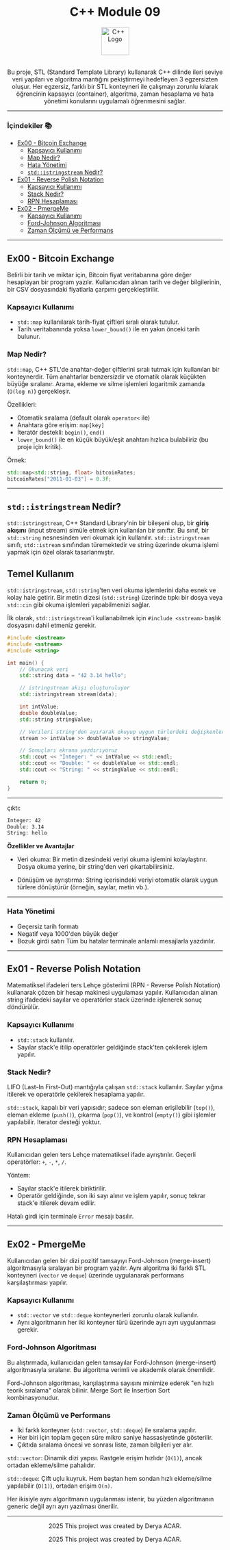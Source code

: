 <div align="center">
  <h1>C++ Module 09</h1> <img src="https://cdn-icons-png.flaticon.com/512/6132/6132222.png" alt="C++ Logo" width="65"></br></br>
</div>

<p align="center">
  Bu proje, STL (Standard Template Library) kullanarak C++ dilinde ileri seviye veri yapıları ve algoritma mantığını pekiştirmeyi hedefleyen 3 egzersizten oluşur. Her egzersiz, farklı bir STL konteyneri ile çalışmayı zorunlu kılarak öğrencinin kapsayıcı (container), algoritma, zaman hesaplama ve hata yönetimi konularını uygulamalı öğrenmesini sağlar.
</p>

---

### İçindekiler 📚
  - [Ex00 - Bitcoin Exchange](#ex00)
    - [Kapsayıcı Kullanımı](#kapsayici-kullanimi)
    - [Map Nedir?](#map-nedir)
    - [Hata Yönetimi](#hata-yonetimi)
    - [`std::istringstream` Nedir?](std::istringstream-nedir)
  - [Ex01 - Reverse Polish Notation](#ex02)
    - [Kapsayıcı Kullanımı](#ex01-kapsayici-kullanimi)
    - [Stack Nedir?](#stack-nedir)
    - [RPN Hesaplaması](#rpn-hesaplamasi)
  - [Ex02 - PmergeMe](#ex02)
    - [Kapsayıcı Kullanımı](#ex02-kapsayici-kullanimi)
    - [Ford-Johnson Algoritması](#ford-johnson-algoritmasi)
    - [Zaman Ölçümü ve Performans](#zaman-olcumu-ve-performans)

---

## <a name="ex00"></a>Ex00 - Bitcoin Exchange
Belirli bir tarih ve miktar için, Bitcoin fiyat veritabanına göre değer hesaplayan bir program yazılır. Kullanıcıdan alınan tarih ve değer bilgilerinin, bir CSV dosyasındaki fiyatlarla çarpımı gerçekleştirilir.

### <a name="kapsayici-kullanimi"></a>Kapsayıcı Kullanımı
- `std::map` kullanılarak tarih-fiyat çiftleri sıralı olarak tutulur.
- Tarih veritabanında yoksa `lower_bound()` ile en yakın önceki tarih bulunur.

### <a name="map-nedir"></a>Map Nedir?
`std::map`, C++ STL'de anahtar-değer çiftlerini sıralı tutmak için kullanılan bir konteynerdir. 
Tüm anahtarlar benzersizdir ve otomatik olarak küçükten büyüğe sıralanır. Arama, ekleme ve silme işlemleri logaritmik zamanda (`O(log n)`) gerçekleşir.

Özellikleri:
- Otomatik sıralama (default olarak `operator<` ile)
- Anahtara göre erişim: `map[key]`
- İteratör destekli: `begin()`, `end()`
- `lower_bound()` ile en küçük büyük/eşit anahtarı hızlıca bulabiliriz (bu proje için kritik).

Örnek:
```cpp
std::map<std::string, float> bitcoinRates;
bitcoinRates["2011-01-03"] = 0.3f;
```

---

## <a name="std::istringstream-nedir"></a> `std::istringstream` Nedir?

`std::istringstream`, C++ Standard Library'nin bir bileşeni olup, bir **giriş akışını** (input stream) simüle etmek için kullanılan bir sınıftır. Bu sınıf, bir `std::string` nesnesinden veri okumak için kullanılır. `std::istringstream` sınıfı, `std::istream` sınıfından türemektedir ve string üzerinde okuma işlemi yapmak için özel olarak tasarlanmıştır.

## Temel Kullanım

`std::istringstream`, `std::string`'ten veri okuma işlemlerini daha esnek ve kolay hale getirir. Bir metin dizesi (`std::string`) üzerinde tıpkı bir dosya veya `std::cin` gibi okuma işlemleri yapabilmenizi sağlar.

İlk olarak, `std::istringstream`'i kullanabilmek için `#include <sstream>` başlık dosyasını dahil etmeniz gerekir.

```cpp
#include <iostream>
#include <sstream>
#include <string>

int main() {
    // Okunacak veri
    std::string data = "42 3.14 hello";

    // istringstream akışı oluşturuluyor
    std::istringstream stream(data);

    int intValue;
    double doubleValue;
    std::string stringValue;

    // Verileri string'den ayırarak okuyup uygun türlerdeki değişkenlere atıyoruz
    stream >> intValue >> doubleValue >> stringValue;

    // Sonuçları ekrana yazdırıyoruz
    std::cout << "Integer: " << intValue << std::endl;
    std::cout << "Double: " << doubleValue << std::endl;
    std::cout << "String: " << stringValue << std::endl;

    return 0;
}
```

---

çıktı:

```bash
Integer: 42
Double: 3.14
String: hello
```

**Özellikler ve Avantajlar**

- Veri okuma: Bir metin dizesindeki veriyi okuma işlemini kolaylaştırır. Dosya okuma yerine, bir string'den veri çıkartabilirsiniz.

- Dönüşüm ve ayrıştırma: String içerisindeki veriyi otomatik olarak uygun türlere dönüştürür (örneğin, sayılar, metin vb.).

---

### <a name="hata-yonetimi"></a>Hata Yönetimi
- Geçersiz tarih formatı
- Negatif veya 1000'den büyük değer
- Bozuk girdi satırı
Tüm bu hatalar terminale anlamlı mesajlarla yazdırılır.

---

## <a name="ex01"></a>Ex01 - Reverse Polish Notation

Matematiksel ifadeleri ters Lehçe gösterimi (RPN - Reverse Polish Notation) kullanarak çözen bir hesap makinesi uygulaması yapılır. Kullanıcıdan alınan string ifadedeki sayılar ve operatörler stack üzerinde işlenerek sonuç döndürülür.

### <a name="ex01-kapsayici-kullanimi"></a>Kapsayıcı Kullanımı
- `std::stack` kullanılır.
- Sayılar stack'e itilip operatörler geldiğinde stack'ten çekilerek işlem yapılır.

### <a name="stack-nedir"></a>Stack Nedir?
LIFO (Last-In First-Out) mantığıyla çalışan `std::stack` kullanılır. Sayılar yığına itilerek ve operatörle çekilerek hesaplama yapılır.

`std::stack`, kapalı bir veri yapısıdır; sadece son eleman erişilebilir (`top()`), eleman ekleme (`push()`), çıkarma (`pop()`), ve kontrol (`empty()`) gibi işlemler yapılabilir. 
Iterator desteği yoktur.

### <a name="rpn-hesaplamasi"></a>RPN Hesaplaması
Kullanıcıdan gelen ters Lehçe matematiksel ifade ayrıştırılır. 
Geçerli operatörler: `+`, `-`, `*`, `/`.

Yöntem:
- Sayılar stack'e itilerek biriktirilir.
- Operatör geldiğinde, son iki sayı alınır ve işlem yapılır, sonuç tekrar stack'e itilerek devam edilir.

Hatalı girdi için terminale `Error` mesajı basılır.

---

## <a name="ex02"></a>Ex02 - PmergeMe
Kullanıcıdan gelen bir dizi pozitif tamsayıyı Ford-Johnson (merge-insert) algoritmasıyla sıralayan bir program yazılır. Aynı algoritma iki farklı STL konteyneri (`vector` ve `deque`) üzerinde uygulanarak performans karşılaştırması yapılır.

### <a name="ex02-kapsayici-kullanimi"></a>Kapsayıcı Kullanımı
- `std::vector` ve `std::deque` konteynerleri zorunlu olarak kullanılır.
- Aynı algoritmanın her iki konteyner türü üzerinde ayrı ayrı uygulanması gerekir.

### <a name="ford-johnson-algoritmasi"></a>Ford-Johnson Algoritması
Bu alıştırmada, kullanıcıdan gelen tamsayılar Ford-Johnson (merge-insert) algoritmasıyla sıralanır. Bu algoritma verimli ve akademik olarak önemlidir.

Ford-Johnson algoritması, karşılaştırma sayısını minimize ederek "en hızlı teorik sıralama" olarak bilinir. Merge Sort ile Insertion Sort kombinasyonudur.


### <a name="zaman-olcumu-ve-performans"></a>Zaman Ölçümü ve Performans
- İki farklı konteyner (`std::vector`, `std::deque`) ile sıralama yapılır.
- Her biri için toplam geçen süre mikro saniye hassasiyetinde gösterilir.
- Çıktıda sıralama öncesi ve sonrası liste, zaman bilgileri yer alır.

`std::vector`: Dinamik dizi yapısı. Rastgele erişim hızlıdır (`O(1)`), ancak ortadan ekleme/silme pahalıdır.

`std::deque`: Çift uçlu kuyruk. Hem baştan hem sondan hızlı ekleme/silme yapılabilir (`O(1)`), ortadan erişim `O(n)`.

Her ikisiyle aynı algoritmanın uygulanması istenir, bu yüzden algoritmanın generic değil ayrı ayrı yazılması önerilir.

---

<p align="center">2025 This project was created by Derya ACAR.</p>



<p align="center">2025 This project was created by Derya ACAR.</p>

